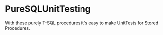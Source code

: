 # PureSQLUnitTesting
With these purely T-SQL procedures it's easy to make UnitTests for Stored Procedures.
